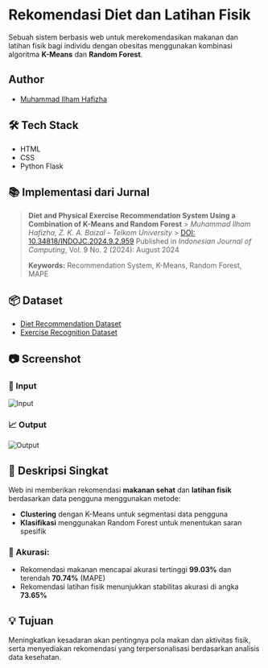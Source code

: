 # Rekomendasi Diet dan Latihan Fisik

Sebuah sistem berbasis web untuk merekomendasikan makanan dan latihan fisik bagi individu dengan obesitas menggunakan kombinasi algoritma **K-Means** dan **Random Forest**.

##  Author

- [Muhammad Ilham Hafizha](https://github.com/ihamhafizha)

## 🛠️ Tech Stack

- HTML
- CSS
- Python Flask

## 📚 Implementasi dari Jurnal

> **Diet and Physical Exercise Recommendation System Using a Combination of K-Means and Random Forest** > _Muhammad Ilham Hafizha, Z. K. A. Baizal – Telkom University_ > [DOI: 10.34818/INDOJC.2024.9.2.959](https://doi.org/10.34818/INDOJC.2024.9.2.959)
> Published in _Indonesian Journal of Computing_, Vol. 9 No. 2 (2024): August 2024
>
> **Keywords:** Recommendation System, K-Means, Random Forest, MAPE

## 📦 Dataset

- [Diet Recommendation Dataset](https://www.kaggle.com/datasets/izharalam150/diet-recommendation)
- [Exercise Recognition Dataset](https://www.kaggle.com/datasets/muhannadtuameh/exercise-recognition?resource=download)

## 📷 Screenshot

### 🔽 Input

![Input](https://github.com/user-attachments/assets/374fabb4-b2b6-40b5-a554-743c01f01dc3)

### 📈 Output

![Output](https://github.com/user-attachments/assets/3b4a1530-e06e-451a-9c03-fff22d7c9315)

## 🧠 Deskripsi Singkat

Web ini memberikan rekomendasi **makanan sehat** dan **latihan fisik** berdasarkan data pengguna menggunakan metode:

- **Clustering** dengan K-Means untuk segmentasi data pengguna
- **Klasifikasi** menggunakan Random Forest untuk menentukan saran spesifik

### 🎯 Akurasi:

- Rekomendasi makanan mencapai akurasi tertinggi **99.03%** dan terendah **70.74%** (MAPE)
- Rekomendasi latihan fisik menunjukkan stabilitas akurasi di angka **73.65%**

## 💡 Tujuan

Meningkatkan kesadaran akan pentingnya pola makan dan aktivitas fisik, serta menyediakan rekomendasi yang terpersonalisasi berdasarkan analisis data kesehatan.
